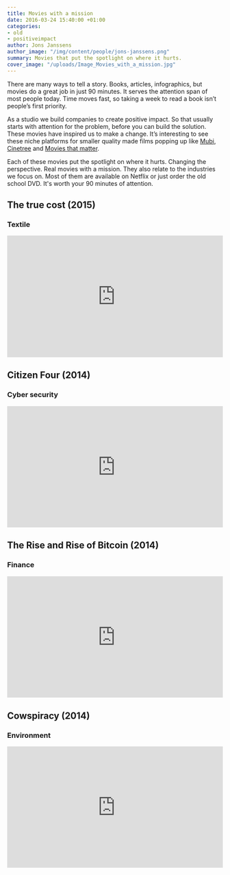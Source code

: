 ```yaml
---
title: Movies with a mission
date: 2016-03-24 15:40:00 +01:00
categories:
- old
- positiveimpact
author: Jons Janssens
author_image: "/img/content/people/jons-janssens.png"
summary: Movies that put the spotlight on where it hurts.
cover_image: "/uploads/Image_Movies_with_a_mission.jpg"
---
```


There are many ways to tell a story. Books, articles, infographics, but movies do a great job in just 90 minutes. It serves the attention span of most people today. Time moves fast, so taking a week to read a book isn’t people’s first priority.

As a studio we build companies to create positive impact. So that usually starts with attention for the problem, before you can build the solution. These movies have inspired us to make a change. It’s interesting to see these niche platforms for smaller quality made films popping up like [Mubi](https://mubi.com), [Cinetree](http://cinetree.nl) and [Movies that matter](http://www.moviesthatmatter.nl).

Each of these movies put the spotlight on where it hurts. Changing the perspective. Real movies with a mission. They also relate to the industries we focus on. Most of them are available on Netflix or just order the old school DVD. It's worth your 90 minutes of attention.


## The true cost (2015)

### Textile

<style>.embed-container { position: relative; padding-bottom: 56.25%; height: 0; overflow: hidden; max-width: 100%; } .embed-container iframe, .embed-container object, .embed-container embed { position: absolute; top: 0; left: 0; width: 100%; height: 100%; }</style><div class='embed-container'><iframe src='https://www.youtube.com/embed/NDx711ibD1M' frameborder='0' allowfullscreen></iframe></div>


## Citizen Four (2014)

### Cyber security

<style>.embed-container { position: relative; padding-bottom: 56.25%; height: 0; overflow: hidden; max-width: 100%; } .embed-container iframe, .embed-container object, .embed-container embed { position: absolute; top: 0; left: 0; width: 100%; height: 100%; }</style><div class='embed-container'><iframe src='https://www.youtube.com/embed/XiGwAvd5mvM' frameborder='0' allowfullscreen></iframe></div>


## The Rise and Rise of Bitcoin (2014)

### Finance

<style>.embed-container { position: relative; padding-bottom: 56.25%; height: 0; overflow: hidden; max-width: 100%; } .embed-container iframe, .embed-container object, .embed-container embed { position: absolute; top: 0; left: 0; width: 100%; height: 100%; }</style><div class='embed-container'><iframe src='https://www.youtube.com/embed/gcwnpvODd-8' frameborder='0' allowfullscreen></iframe></div>

## Cowspiracy (2014)

### Environment

<style>.embed-container { position: relative; padding-bottom: 56.25%; height: 0; overflow: hidden; max-width: 100%; } .embed-container iframe, .embed-container object, .embed-container embed { position: absolute; top: 0; left: 0; width: 100%; height: 100%; }</style><div class='embed-container'><iframe src='https://www.youtube.com/embed/nV04zyfLyN4' frameborder='0' allowfullscreen></iframe></div>
